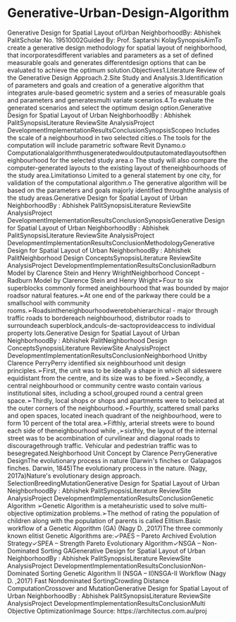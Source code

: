 # Generative-Urban-Design-Algorithm

<p>Generative Design for Spatial Layout ofUrban NeighborhoodBy: Abhishek PalitScholar No. 19510002Guided By: Prof. Saptarshi KolaySynopsisAimTo create a generative design methodology for spatial layout of neighborhood, that incorporatesdifferent variables and parameters as a set of defined measurable goals and generates differentdesign options that can be evaluated to achieve the optimum solution.Objectives1.Literature Review of the Generative Design Approach.2.Site Study and Analysis.3.Identification of parameters and goals and creation of a generative algorithm that integrates arule-based geometric system and a series of measurable goals and parameters and generatesmulti variate scenarios.4.To evaluate the generated scenarios and select the optimum design option.Generative Design for Spatial Layout of Urban NeighborhoodBy : Abhishek PalitSynopsisLiterature ReviewSite AnalysisProject DevelopmentImplementationResultsConclusionSynopsisScopeo Includes the scale of a neighbourhood in two selected cities.o The tools for the computation will include parametric software Revit Dynamo.o Computationalalgorithmthusgeneratedwouldoutputautomatedlayoutsoftheneighbourhood for the selected study area.o The study will also compare the computer-generated layouts to the existing layout of theneighbourhoods of the study area.Limitationso Limited to a general statement by one city, for validation of the computational algorithm.o The generative algorithm will be based on the parameters and goals majorly identified throughthe analysis of the study areas.Generative Design for Spatial Layout of Urban NeighborhoodBy : Abhishek PalitSynopsisLiterature ReviewSite AnalysisProject DevelopmentImplementationResultsConclusionSynopsisGenerative Design for Spatial Layout of Urban NeighborhoodBy : Abhishek PalitSynopsisLiterature ReviewSite AnalysisProject DevelopmentImplementationResultsConclusionMethodologyGenerative Design for Spatial Layout of Urban NeighborhoodBy : Abhishek PalitNeighborhood Design ConceptsSynopsisLiterature ReviewSite AnalysisProject DevelopmentImplementationResultsConclusionRadburn Model by Clarence Stein and Henry WrightNeighborhood Concept - Radburn Model by Clarence Stein and Henry Wright➢Four to six superblocks commonly formed aneighbourhood that was bounded by major roadsor natural features.➢At one end of the parkway there could be a smallschool with community rooms.➢Roadsintheneighbourhoodweretobehierarchical - major through traffic roads to bordereach neighbourhood, distributor roads to surroundeach superblock,andculs-de-sactoprovideaccess to individual property lots.Generative Design for Spatial Layout of Urban NeighborhoodBy : Abhishek PalitNeighborhood Design ConceptsSynopsisLiterature ReviewSite AnalysisProject DevelopmentImplementationResultsConclusionNeighborhood Unitby Clarence PerryPerry identified six neighbourhood unit design principles.➢First, the unit was to be ideally a shape in which all sideswere equidistant from the centre, and its size was to be fixed.➢Secondly, a central neighbourhood or community centre wasto contain various institutional sites, including a school,grouped round a central green space.➢Thirdly, local shops or shops and apartments were to belocated at the outer corners of the neighbourhood.➢Fourthly, scattered small parks and open spaces, located ineach quadrant of the neighbourhood, were to form 10 percent of the total area.➢Fifthly, arterial streets were to bound each side of theneighbourhood while ,➢sixthly, the layout of the internal street was to be acombination of curvilinear and diagonal roads to discouragethrough traffic. Vehicular and pedestrian traffic was to besegregated.Neighborhood Unit Concept by Clarence PerryGenerative DesignThe evolutionary process in nature (Darwin's finches or Galapagos finches. Darwin, 1845)The evolutionary process in the nature. (Nagy, 2017a)Nature's evolutionary design approach. SelectionBreedingMutationGenerative Design for Spatial Layout of Urban NeighborhoodBy : Abhishek PalitSynopsisLiterature ReviewSite AnalysisProject DevelopmentImplementationResultsConclusionGenetic Algorithm ➢Genetic Algorithm is a metaheuristic used to solve multi-objective optimization problems.➢The method of rating the population of children along with the population of parents is called Elitism.Basic workflow of a Genetic Algorithm (GA) (Nagy D. ,2017)The three commonly known elitist Genetic Algorithms are:✓PAES – Pareto Archived Evolution Strategy✓SPEA – Strength Pareto Evolutionary Algorithm✓NSGA – Non-Dominated Sorting GAGenerative Design for Spatial Layout of Urban NeighborhoodBy : Abhishek PalitSynopsisLiterature ReviewSite AnalysisProject DevelopmentImplementationResultsConclusionNon-Dominated Sorting Genetic Algorithm II (NSGA – II)NSGA-II Workflow (Nagy D. ,2017) Fast Nondominated SortingCrowding Distance ComputationCrossover and MutationGenerative Design for Spatial Layout of Urban NeighborhoodBy : Abhishek PalitSynopsisLiterature ReviewSite AnalysisProject DevelopmentImplementationResultsConclusionMulti Objective OptimizationImage Source: https://architectus.com.au/proj
